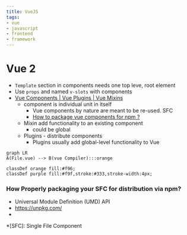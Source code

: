 ```yaml
---
title: VueJS
tags:
- vue
- javascript
- frontend
- framework
---
```


# Vue 2

<TagLinks />

* `Template` section in components needs one top leve, root element
* Use `props` and named `v-slots` with components
* [Vue Components | Vue Plugins | Vue Mixins](https://stackoverflow.com/questions/50474317/vue-js-components-vs-plugins-vs-mixins#:~:text=Components%20can%20be%20extended%2C%20doing,functionality%20to%20an%20existing%20component.)
  * component is individual unit in itself
    * Vue components by nature are meant to be re-used. SFC
    * [How to package vue components for npm ?](https://vuejs.org/v2/cookbook/packaging-sfc-for-npm.html)
  * Mixin add functionality to an existing component
    * could be global
  * Plugins - distribute components
    * Plugins usually add global-level functionality to Vue

```mermaid
graph LR
A(File.vue) --> B(vue Compiler):::orange

classDef orange fill:#f96;
classDef purple fill:#f9f,stroke:#333,stroke-width:4px;
```

### How Properly packaging your SFC for distribution via npm?

* Universal Module Definition (UMD) API
* https://unpkg.com/
* 

*[SFC]: Single File Component

<Footer />
